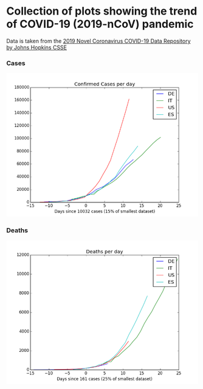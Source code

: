 # Collection of plots showing the trend of COVID-19 (2019-nCoV) pandemic

Data is taken from the [2019 Novel Coronavirus COVID-19 Data Repository by Johns Hopkins CSSE](https://github.com/CSSEGISandData/COVID-19)

### Cases

![Cases by day](https://github.com/vscharf/COVID-19/raw/master/figures/cases.png)

### Deaths

![Deaths by day](https://github.com/vscharf/COVID-19/raw/master/figures/deaths.png)
